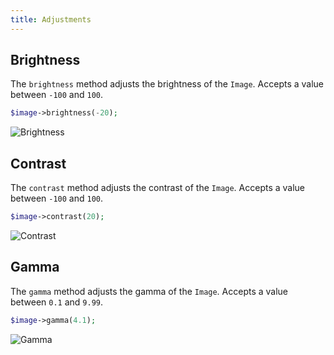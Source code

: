 ```yaml
---
title: Adjustments
---
```


## Brightness

The `brightness` method adjusts the brightness of the `Image`. Accepts a value between `-100` and `100`.

```php
$image->brightness(-20);
```

![Brightness](https://docs.spatie.be/images/image/example-brightness.jpg)

## Contrast

The `contrast` method adjusts the contrast of the `Image`. Accepts a value between `-100` and `100`.

```php
$image->contrast(20);
```

![Contrast](https://docs.spatie.be/images/image/example-contrast.jpg)

## Gamma

The `gamma` method adjusts the gamma of the `Image`. Accepts a value between `0.1` and `9.99`.

```php
$image->gamma(4.1);
```

![Gamma](https://docs.spatie.be/images/image/example-gamma.jpg)
